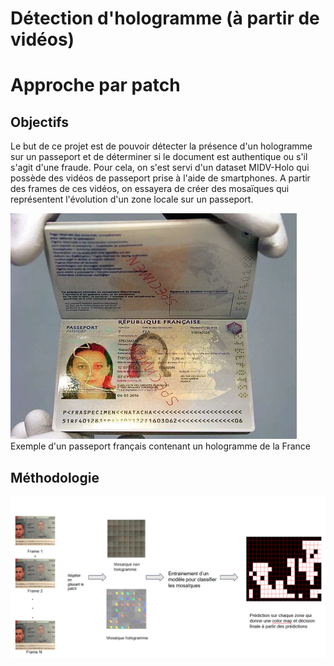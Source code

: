# Détection d'hologramme (à partir de vidéos)
# Approche par patch

## Objectifs
Le but de ce projet est de pouvoir détecter la présence d'un hologramme sur un passeport et de déterminer si le document est authentique ou s'il s'agit d'une fraude. 
Pour cela, on s'est servi d'un dataset MIDV-Holo qui possède des vidéos de passeport prise à l'aide de smartphones. A partir des frames de ces vidéos, on essayera de créer des mosaïques qui représentent l'évolution d'un zone locale sur un passeport.

![](readme/holo.png)
Exemple d'un passeport français contenant un hologramme de la France

## Méthodologie

![](readme/pipeline.png)
